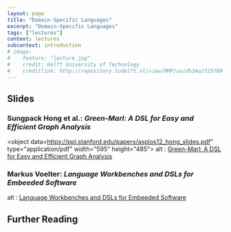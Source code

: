 ```yaml
---
layout: page
title: "Domain-Specific Languages"
excerpt: "Domain-Specific Languages"
tags: ["lectures"]
context: lectures
subcontext: introduction
# image: 
#    feature: "lecture.jpg"
#    credit: Delft University of Technology
#    creditlink: http://repository.tudelft.nl/view/MMP/uuid%3Aa2f25709-c56e-453e-9394-4a05acf603a4/
---
```


## Slides

### Sungpack Hong et al.: *Green-Marl: A DSL for Easy and Efficient Graph Analysis*

<object data=https://ppl.stanford.edu/papers/asplos12_hong_slides.pdf" type="application/pdf" width="595" height="485">
  alt : <a href="https://ppl.stanford.edu/papers/asplos12_hong_slides.pdf">Green-Marl: A DSL for Easy and Efficient Graph Analysis</a>
</object>

### Markus Voelter: *Language Workbenches and DSLs for Embeeded Software*

<object data="http://www.voelter.de/data/presentations/RobDSL2015.pdf" type="application/pdf" width="595" height="485">
  alt : <a href="http://www.voelter.de/data/presentations/RobDSL2015.pdf">Language Workbenches and DSLs for Embeeded Software</a>
</object>

## Further Reading

